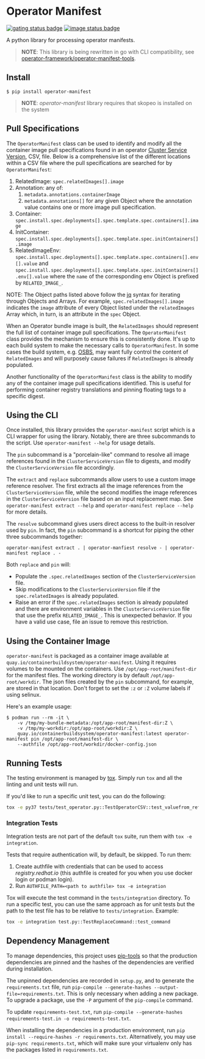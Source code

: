 # Operator Manifest

[![gating status badge]][gating status link]
[![image status badge]][image status link]


A python library for processing operator manifests.

> **NOTE**: This library is being rewritten in go with CLI compatibility, see
> [operator-framework/operator-manifest-tools](https://github.com/operator-framework/operator-manifest-tools).

## Install

    $ pip install operator-manifest

> **NOTE**:  *operator-manifest* library requires that skopeo is installed on the system
## Pull Specifications

The `OperatorManifest` class can be used to identify and modify all the container image pull
specifications found in an operator
[Cluster Service Version](https://operator-framework.github.io/olm-book/docs/glossary.html#clusterserviceversion),
CSV, file. Below is a comprehensive list of the different locations within a CSV file where the
pull specifications are searched for by `OperatorManifest`:

1. RelatedImage: `spec.relatedImages[].image`
2. Annotation: any of:
   1. `metadata.annotations.containerImage`
   2. `metadata.annotations[]` for any given Object where the annotation value contains one
      or more image pull specification.
3. Container: `spec.install.spec.deployments[].spec.template.spec.containers[].image`
4. InitContainer: `spec.install.spec.deployments[].spec.template.spec.initContainers[].image`
5. RelatedImageEnv: `spec.install.spec.deployments[].spec.template.spec.containers[].env[].value`
   and `spec.install.spec.deployments[].spec.template.spec.initContainers[].env[].value` where the
   `name` of the corresponding env Object is prefixed by `RELATED_IMAGE_`.


NOTE: The Object paths listed above follow the [jq](https://stedolan.github.io/jq/manual/) syntax
for iterating through Objects and Arrays. For example, `spec.relatedImages[].image` indicates the
`image` attribute of every Object listed under the `relatedImages` Array which, in turn, is an
attribute in the `spec` Object.

When an Operator bundle image is built, the `RelatedImages` should represent the full list of
container image pull specifications. The `OperatorManifest` class provides the mechanism to
ensure this is consistently done. It's up to each build system to make the necessary calls to
`OperatorManifest`. In some cases the build system, e.g.
[OSBS](https://osbs.readthedocs.io/en/latest/), may want fully control the content of
`RelatedImages` and will purposely cause failures if `RelatedImages` is already populated.

Another functionality of the `OperatorManifest` class is the ability to modify any of the container
image pull specifications identified. This is useful for performing container registry translations
and pinning floating tags to a specific digest.

## Using the CLI

Once installed, this library provides the `operator-manifest` script which is a CLI wrapper for
using the library. Notably, there are three subcommands to the script. Use
`operator-manifest --help` for usage details.

The `pin` subcommand is a "porcelain-like" command to resolve all image references found in the
`ClusterServiceVersion` file to digests, and modify the `ClusterServiceVersion` file accordingly.

The `extract` and `replace` subcommands allow users to use a custom image reference resolver. The
first extracts all the image references from the `ClusterServiceVersion` file, while the second
modifies the image references in the `ClusterServiceVersion` file based on an input replacement
map. See `operator-manifest extract --help` and `operator-manifest replace --help` for more
details.

The `resolve` subcommand gives users direct access to the built-in resolver used by `pin`. In fact,
the `pin` subcommand is a shortcut for piping the other three subcommands together:
```
operator-manifest extract . | operator-manfiest resolve - | operator-manifest replace . -
```

Both `replace` and `pin` will:

* Populate the `.spec.relatedImages` section of the `ClusterServiceVersion` file.
* Skip modifications to the `ClusterServiceVersion` file if the `spec.relatedImages` is already
  populated.
* Raise an error if the `spec.relatedImages` section is already populated and there are environment
  variables in the `ClusterServiceVersion` file that use the prefix `RELATED_IMAGE_`. This is
  unexpected behavior. If you have a valid use case, file an issue to remove this restriction.

## Using the Container Image

`operator-manifest` is packaged as a container image available at
`quay.io/containerbuildsystem/operator-manifest`. Using it requires volumes to be mounted on the
containers. Use `/opt/app-root/manifest-dir` for the manifest files. The working directory is by
default `/opt/app-root/workdir`. The json files created by the `pin` subcommand, for example, are
stored in that location. Don't forget to set the `:z` or `:Z` volume labels if using selinux.

Here's an example usage:
```
$ podman run --rm -it \
    -v /tmp/my-bundle-metadata:/opt/app-root/manifest-dir:Z \
    -v /tmp/my-workdir:/opt/app-root/workdir:Z \
    quay.io/containerbuildsystem/operator-manifest:latest operator-manifest pin /opt/app-root/manifest-dir \
    --authfile /opt/app-root/workdir/docker-config.json
```

## Running Tests

The testing environment is managed by [tox](https://tox.readthedocs.io/en/latest/). Simply run
`tox` and all the linting and unit tests will run.

If you'd like to run a specific unit test, you can do the following:

```bash
tox -e py37 tests/test_operator.py::TestOperatorCSV::test_valuefrom_references_not_allowed
```

### Integration Tests

Integration tests are not part of the default `tox` suite, run them with `tox -e integration`.

Tests that require authentication will, by default, be skipped. To run them:

1. Create authfile with credentials that can be used to access *registry.redhat.io*
   (this authfile is created for you when you use docker login or podman login).
2. Run `AUTHFILE_PATH=<path to authfile> tox -e integration`

Tox will execute the test command in the `tests/integration` directory. To run a specific test,
you can use the same approach as for unit tests but the path to the test file has to be relative
to `tests/integration`. Example:

```bash
tox -e integration test.py::TestReplaceCommand::test_command
```

## Dependency Management

To manage dependencies, this project uses [pip-tools](https://github.com/jazzband/pip-tools) so that
the production dependencies are pinned and the hashes of the dependencies are verified during
installation.

The unpinned dependencies are recorded in `setup.py`, and to generate the `requirements.txt` file,
run `pip-compile --generate-hashes --output-file=requirements.txt`. This is only necessary when
adding a new package. To upgrade a package, use the `-P` argument of the `pip-compile` command.

To update `requirements-test.txt`, run
`pip-compile --generate-hashes requirements-test.in -o requirements-test.txt`.

When installing the dependencies in a production environment, run
`pip install --require-hashes -r requirements.txt`. Alternatively, you may use
`pip-sync requirements.txt`, which will make sure your virtualenv only has the packages listed in
`requirements.txt`.

[gating status badge]: https://github.com/containerbuildsystem/operator-manifest/actions/workflows/gating.yaml/badge.svg?branch=master&event=push
[gating status link]: https://github.com/containerbuildsystem/operator-manifest/actions?query=event%3Apush+branch%3Amaster+workflow%3A%22gating%22
[image status badge]: https://quay.io/repository/containerbuildsystem/operator-manifest/status
[image status link]: https://quay.io/repository/containerbuildsystem/operator-manifest
